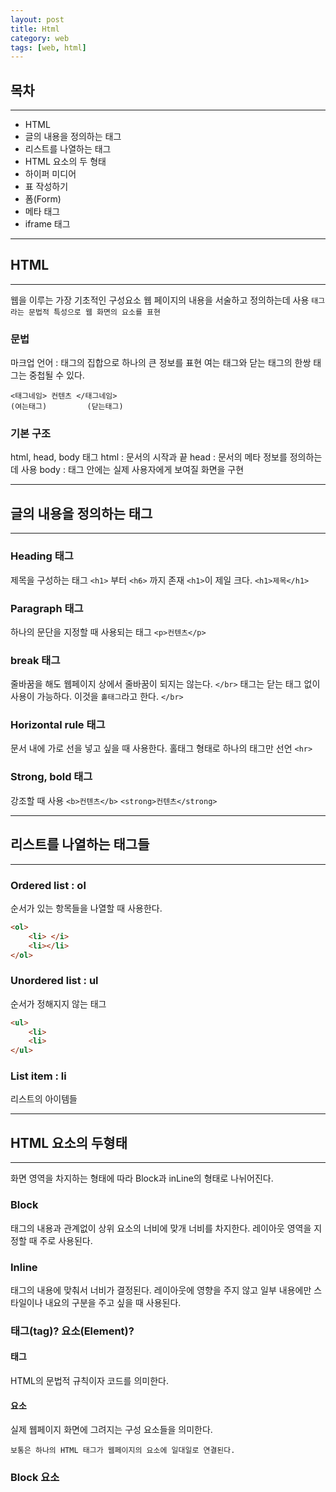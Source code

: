 ```yaml
---
layout: post
title: Html
category: web
tags: [web, html]
---
```

## 목차

---
- HTML
- 글의 내용을 정의하는 태그
- 리스트를 나열하는 태그
- HTML 요소의 두 형태
- 하이퍼 미디어
- 표 작성하기
- 폼(Form)
- 메타 태그
- iframe 태그

---
## HTML

---
웹을 이루는 가장 기초적인 구성요소
웹 페이지의 내용을 서술하고 정의하는데 사용
```태그라는 문법적 특성으로 웹 화면의 요소를 표현```
### 문법
마크업 언어 : 태그의 집합으로 하나의 큰 정보를 표현
여는 태그와 닫는 태그의 한쌍
태그는 중첩될 수 있다.
```
<태그네임> 컨텐츠 </태그네임>
(여는태그)         (닫는태그)
```
### 기본 구조
html, head, body 태그
html : 문서의 시작과 끝
head : 문서의 메타 정보를 정의하는데 사용
body : 태그 안에는 실제 사용자에게 보여질 화면을 구현

---
## 글의 내용을 정의하는 태그

---
### Heading 태그
제목을 구성하는 태그
`<h1>` 부터 `<h6>` 까지 존재
`<h1>`이 제일 크다.
`<h1>제목</h1>`

### Paragraph 태그
하나의 문단을 지정할 때 사용되는 태그
`<p>컨텐츠</p>`

### break 태그
줄바꿈을 해도 웹페이지 상에서 줄바꿈이 되지는 않는다.
`</br>` 태그는 닫는 태그 없이 사용이 가능하다.
이것을 `홀태그`라고 한다.
`</br>`

### Horizontal rule 태그
문서 내에 가로 선을 넣고 싶을 때 사용한다.
홀태그 형태로 하나의 태그만 선언
`<hr>`

### Strong, bold 태그
강조할 때 사용
`<b>컨텐츠</b>`
`<strong>컨텐츠</strong>`

---
## 리스트를 나열하는 태그들

---
### Ordered list : ol
순서가 있는 항목들을 나열할 때 사용한다.
```html
<ol>
    <li> </i>
    <li></li>
</ol>
```
### Unordered list : ul
순서가 정해지지 않는 태그
```html
<ul>
    <li>
    <li>
</ul>
```

### List item : li
리스트의 아이템들

---
## HTML 요소의 두형태

---
화면 영역을 차지하는 형태에 따라 Block과 inLine의 형태로 나뉘어진다.
### Block
태그의 내용과 관계없이 상위 요소의 너비에 맞개 너비를 차지한다.
레이아웃 영역을 지정할 때 주로 사용된다.
### Inline
태그의 내용에 맞춰서 너비가 결정된다.
레이아웃에 영향을 주지 않고 일부 내용에만 스타일이나 내요의 구분을 주고 싶을 때 사용된다.

### 태그(tag)? 요소(Element)?
#### 태그
HTML의 문법적 규칙이자 코드를 의미한다.
#### 요소
실제 웹페이지 화면에 그려지는 구성 요소들을 의미한다.

```보통은 하나의 HTML 태그가 웹페이지의 요소에 일대일로 연결된다.```

### Block 요소
